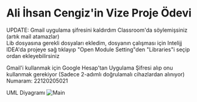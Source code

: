 # Ali İhsan Cengiz'in Vize Proje Ödevi
UPDATE: Gmail uygulama şifresini kaldırdım Classroom'da söylemişsiniz (artık mail atamazlar)  
Lib dosyasına gerekli dosyaları ekledim, dosyanın çalışması için Intelijj IDEA'da projeye sağ tıklayıp "Open Module Setting"den "Libraries"i seçip ordan ekleyebilirsiniz   

Gmail'i kullanmak için Google Hesap'tan Uygulama Şifresi alıp onu kullanmak gerekiyor (Sadece 2-adımlı doğrulamalı cihazlardan alınıyor)  
Numaram: 22120205021

UML Diyagramı
![Main](https://user-images.githubusercontent.com/114666023/230055083-ba322c68-98cd-401b-b99b-c92ffaf6dbdf.png)
